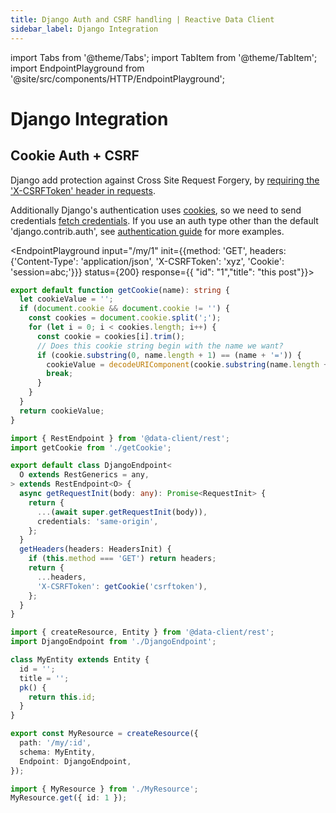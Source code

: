 ```yaml
---
title: Django Auth and CSRF handling | Reactive Data Client
sidebar_label: Django Integration
---
```


import Tabs from '@theme/Tabs';
import TabItem from '@theme/TabItem';
import EndpointPlayground from '@site/src/components/HTTP/EndpointPlayground';

# Django Integration

## Cookie Auth + CSRF

Django add protection against Cross Site Request Forgery, by [requiring the 'X-CSRFToken' header in requests](https://docs.djangoproject.com/en/5.0/howto/csrf/#using-csrf-protection-with-ajax).

Additionally Django's authentication uses [cookies](https://developer.mozilla.org/en-US/docs/Web/HTTP/Cookies), so we need to send credentials [fetch credentials](https://developer.mozilla.org/en-US/docs/Web/API/Fetch_API/Using_Fetch#sending_a_request_with_credentials_included). If you use
an auth type other than the default 'django.contrib.auth', see [authentication guide](./auth.md) for more examples.

<EndpointPlayground input="/my/1" init={{method: 'GET', headers: {'Content-Type': 'application/json', 'X-CSRFToken': 'xyz', 'Cookie': 'session=abc;'}}} status={200} response={{  "id": "1","title": "this post"}}>

```ts title="getCookie" collapsed
export default function getCookie(name): string {
  let cookieValue = '';
  if (document.cookie && document.cookie != '') {
    const cookies = document.cookie.split(';');
    for (let i = 0; i < cookies.length; i++) {
      const cookie = cookies[i].trim();
      // Does this cookie string begin with the name we want?
      if (cookie.substring(0, name.length + 1) == (name + '=')) {
        cookieValue = decodeURIComponent(cookie.substring(name.length + 1));
        break;
      }
    }
  }
  return cookieValue;
}
```

```ts title="DjangoEndpoint"
import { RestEndpoint } from '@data-client/rest';
import getCookie from './getCookie';

export default class DjangoEndpoint<
  O extends RestGenerics = any,
> extends RestEndpoint<O> {
  async getRequestInit(body: any): Promise<RequestInit> {
    return {
      ...(await super.getRequestInit(body)),
      credentials: 'same-origin',
    };
  }
  getHeaders(headers: HeadersInit) {
    if (this.method === 'GET') return headers;
    return {
      ...headers,
      'X-CSRFToken': getCookie('csrftoken'),
    };
  }
}
```

```ts title="MyResource" collapsed {15}
import { createResource, Entity } from '@data-client/rest';
import DjangoEndpoint from './DjangoEndpoint';

class MyEntity extends Entity {
  id = '';
  title = '';
  pk() {
    return this.id;
  }
}

export const MyResource = createResource({
  path: '/my/:id',
  schema: MyEntity,
  Endpoint: DjangoEndpoint,
});
```

```ts title="Request" column
import { MyResource } from './MyResource';
MyResource.get({ id: 1 });
```

</EndpointPlayground>
